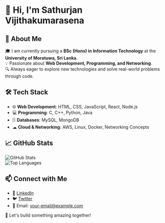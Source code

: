 # 👋 Hi, I'm Sathurjan Vijithakumarasena

## 🚀 About Me  
🎓 I am currently pursuing a **BSc (Hons) in Information Technology** at the **University of Moratuwa, Sri Lanka**.  
💡 Passionate about **Web Development, Programming, and Networking**.  
🔍 Always eager to explore new technologies and solve real-world problems through code.  

## 🛠️ Tech Stack  
- 🌐 **Web Development**: HTML, CSS, JavaScript, React, Node.js  
- 💻 **Programming**: C, C++, Python, Java  
- 🗄️ **Databases**: MySQL, MongoDB  
- ☁ **Cloud & Networking**: AWS, Linux, Docker, Networking Concepts  

## 📈 GitHub Stats  
![GitHub Stats](https://github-readme-stats.vercel.app/api?username=your-github-username&show_icons=true&theme=radical)  
![Top Languages](https://github-readme-stats.vercel.app/api/top-langs/?username=your-github-username&layout=compact&theme=radical)  

## 📫 Connect with Me  
- 💼 [LinkedIn](https://www.linkedin.com/in/your-profile)  
- 🐦 [Twitter](https://twitter.com/your-profile)  
- 📧 Email: your-email@example.com  

🚀 Let's build something amazing together!  
